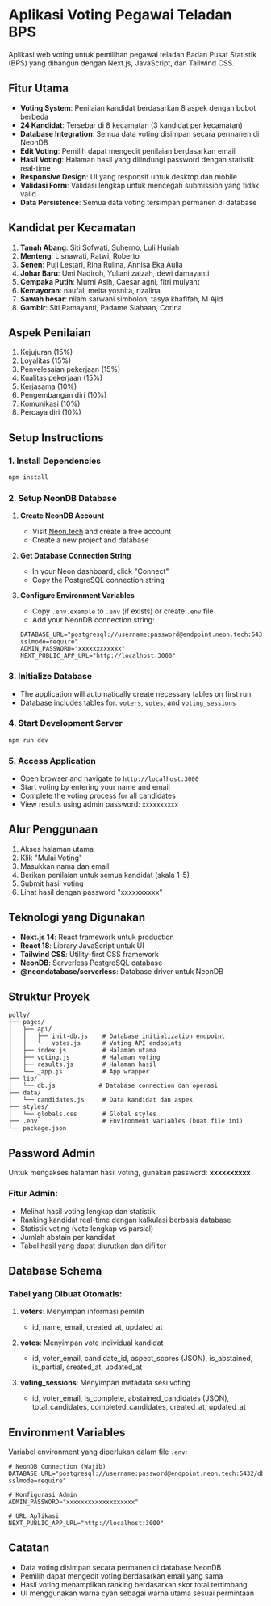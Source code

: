 # Aplikasi Voting Pegawai Teladan BPS

Aplikasi web voting untuk pemilihan pegawai teladan Badan Pusat Statistik (BPS) yang dibangun dengan Next.js, JavaScript, dan Tailwind CSS.

## Fitur Utama

- **Voting System**: Penilaian kandidat berdasarkan 8 aspek dengan bobot berbeda
- **24 Kandidat**: Tersebar di 8 kecamatan (3 kandidat per kecamatan)
- **Database Integration**: Semua data voting disimpan secara permanen di NeonDB
- **Edit Voting**: Pemilih dapat mengedit penilaian berdasarkan email
- **Hasil Voting**: Halaman hasil yang dilindungi password dengan statistik real-time
- **Responsive Design**: UI yang responsif untuk desktop dan mobile
- **Validasi Form**: Validasi lengkap untuk mencegah submission yang tidak valid
- **Data Persistence**: Semua data voting tersimpan permanen di database

## Kandidat per Kecamatan

1. **Tanah Abang**: Siti Sofwati, Suherno, Luli Huriah
2. **Menteng**: Lisnawati, Ratwi, Roberto
3. **Senen**: Puji Lestari, Rina Rulina, Annisa Eka Aulia
4. **Johar Baru**: Umi Nadiroh, Yuliani zaizah, dewi damayanti
5. **Cempaka Putih**: Murni Asih, Caesar agni, fitri mulyant
6. **Kemayoran**: naufal, meita yosnita, rizalina
7. **Sawah besar**: nilam sarwani simbolon, tasya khafifah, M Ajid
8. **Gambir**: Siti Ramayanti, Padame Siahaan, Corina

## Aspek Penilaian

1. Kejujuran (15%)
2. Loyalitas (15%)
3. Penyelesaian pekerjaan (15%)
4. Kualitas pekerjaan (15%)
5. Kerjasama (10%)
6. Pengembangan diri (10%)
7. Komunikasi (10%)
8. Percaya diri (10%)

## Setup Instructions

### 1. Install Dependencies

```bash
npm install
```

### 2. Setup NeonDB Database

1. **Create NeonDB Account**

   - Visit [Neon.tech](https://neon.tech) and create a free account
   - Create a new project and database

2. **Get Database Connection String**

   - In your Neon dashboard, click "Connect"
   - Copy the PostgreSQL connection string

3. **Configure Environment Variables**
   - Copy `.env.example` to `.env` (if exists) or create `.env` file
   - Add your NeonDB connection string:
   ```env
   DATABASE_URL="postgresql://username:password@endpoint.neon.tech:5432/dbname?sslmode=require"
   ADMIN_PASSWORD="xxxxxxxxxxxx"
   NEXT_PUBLIC_APP_URL="http://localhost:3000"
   ```

### 3. Initialize Database

- The application will automatically create necessary tables on first run
- Database includes tables for: `voters`, `votes`, and `voting_sessions`

### 4. Start Development Server

```bash
npm run dev
```

### 5. Access Application

- Open browser and navigate to `http://localhost:3000`
- Start voting by entering your name and email
- Complete the voting process for all candidates
- View results using admin password: `xxxxxxxxxx`

## Alur Penggunaan

1. Akses halaman utama
2. Klik "Mulai Voting"
3. Masukkan nama dan email
4. Berikan penilaian untuk semua kandidat (skala 1-5)
5. Submit hasil voting
6. Lihat hasil dengan password "xxxxxxxxxx"

## Teknologi yang Digunakan

- **Next.js 14**: React framework untuk production
- **React 18**: Library JavaScript untuk UI
- **Tailwind CSS**: Utility-first CSS framework
- **NeonDB**: Serverless PostgreSQL database
- **@neondatabase/serverless**: Database driver untuk NeonDB

## Struktur Proyek

```
polly/
├── pages/
│   ├── api/
│   │   ├── init-db.js    # Database initialization endpoint
│   │   └── votes.js      # Voting API endpoints
│   ├── index.js          # Halaman utama
│   ├── voting.js         # Halaman voting
│   ├── results.js        # Halaman hasil
│   └── _app.js           # App wrapper
├── lib/
│   └── db.js            # Database connection dan operasi
├── data/
│   └── candidates.js     # Data kandidat dan aspek
├── styles/
│   └── globals.css       # Global styles
├── .env                  # Environment variables (buat file ini)
└── package.json
```

## Password Admin

Untuk mengakses halaman hasil voting, gunakan password: **xxxxxxxxxx**

### Fitur Admin:

- Melihat hasil voting lengkap dan statistik
- Ranking kandidat real-time dengan kalkulasi berbasis database
- Statistik voting (vote lengkap vs parsial)
- Jumlah abstain per kandidat
- Tabel hasil yang dapat diurutkan dan difilter

## Database Schema

### Tabel yang Dibuat Otomatis:

1. **voters**: Menyimpan informasi pemilih

   - id, name, email, created_at, updated_at

2. **votes**: Menyimpan vote individual kandidat

   - id, voter_email, candidate_id, aspect_scores (JSON), is_abstained, is_partial, created_at, updated_at

3. **voting_sessions**: Menyimpan metadata sesi voting
   - id, voter_email, is_complete, abstained_candidates (JSON), total_candidates, completed_candidates, created_at, updated_at

## Environment Variables

Variabel environment yang diperlukan dalam file `.env`:

```env
# NeonDB Connection (Wajib)
DATABASE_URL="postgresql://username:password@endpoint.neon.tech:5432/dbname?sslmode=require"

# Konfigurasi Admin
ADMIN_PASSWORD="xxxxxxxxxxxxxxxxxxx"

# URL Aplikasi
NEXT_PUBLIC_APP_URL="http://localhost:3000"
```

## Catatan

- Data voting disimpan secara permanen di database NeonDB
- Pemilih dapat mengedit voting berdasarkan email yang sama
- Hasil voting menampilkan ranking berdasarkan skor total tertimbang
- UI menggunakan warna cyan sebagai warna utama sesuai permintaan
